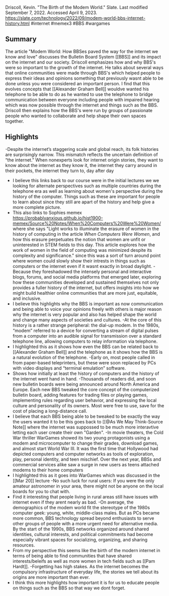 Driscoll, Kevin. "The Birth of the Modem World." Slate. Last modified September 7, 2022. Accessed April 9, 2023. https://slate.com/technology/2022/09/modem-world-bbs-internet-history.html
#internet #memex3 #BBS #wargames 

## Summary 

The article "Modem World: How BBSes paved the way for the internet we know and love" discusses the Bulletin Board System [[BBS]] and its impact on the internet and our society.  Driscoll emphasizes how and why BBS's were so important to the growth of the internet. He talks about several ways that online communities were made through BBS's which helped people to express their ideas and opinions something that previously wasnt able to be done unless you were considered an important person. I find that this evolves concepts that [[Alexander Graham Bell]] wouldve wanted his telephone to be able to do as he wanted to use the telephone to bridge communication between everyone including people with impaired hearing which was now possible through the internet and things such as the BBS. Driscoll then explains how the BBS's were run by groups of passionate people who wanted to collaborate and help shape their own spaces together.

## Highlights

-Despite the internet’s staggering scale and global reach, its folk histories are surprisingly narrow. This mismatch reflects the uncertain definition of “the internet.” When nonexperts look for internet origin stories, they want to know about the internet as they know it, the internet they carry around in their pockets, the internet they turn to, day after day
- I believe this links back to our course were in the initial lectures we we looking for alternate perspectives such as multiple countries during the telephone era as well as learning about women's perspective during the history of the computer. Things such as these are important for people to learn about since they still are apart of the history and help give a more complete picture.
- This also links to Sophies memex https://probablyanxious.github.io/hist1900-memex/Source%20Notes/When%20Computers%20Were%20Women/ where she says "Light works to illuminate the erasure of women in the history of computing in the article _When Computers Were Women_, and how this erasure perpetuates the notion that women are unfit or uninterested in STEM fields to this day. This article explores how the work of women in the field of computing was minimized despite its complexity and significance." since this was a sort of turn around point where women could slowly show their intrests in things such as computers or the internet even if it wasnt exactly in broad daylight.
-Because they foreshadowed the intensely personal and interactive blogs, forums, and social media platforms that emerged later, exploring how these communities developed and sustained themselves not only provides a fuller history of the internet, but offers insights into how we might build healthier online communities that are more just, equitable, and inclusive.
- I believe this highlights why the BBS is important as now communication and being able to voice your opinions freely with others is major reason why the internet is very popular and also has helped shape the world and change many aspects of societies and cultures.
-At the core of this history is a rather strange peripheral: the dial-up modem. In the 1980s, “modem” referred to a device for converting a stream of digital pulses from a computer into an audible signal for transmission over a standard telephone line, allowing computers to relay information via telephone.
- I highlighted this as it shows how even the BBS can be related back to [[Alexander Graham Bell]] and the telephone as it shows how the BBS is a natural evolution of the telephone.
-Early on, most people called in from paper-based teleprinters, but these were soon replaced by PCs with video displays and “terminal emulation” software.
- Shows how initially at least the history of computers and the history of the internet went hand in hand.
-Thousands of readers did, and soon new bulletin boards were being announced around North America and Europe. Each new BBS tweaked the core concept of the computerized bulletin board, adding features for trading files or playing games, implementing rules regarding user behavior, and expressing the local culture and personality of its owners. Most were free to use, save for the cost of placing a long-distance call.
- I believe that each BBS being able to be tweaked to be exactly the way the users wanted it to be this goes back to [[@As We May Think-Source Note]] where the internet was suppossed to be much  more interavtive letting each user create their own "Garden".
-In movie theaters, the Cold War thriller WarGames showed its two young protagonists using a modem and microcomputer to change their grades, download games, and almost start World War III. It was the first time that Hollywood had depicted computers and computer networks as tools of exploration, play, personal identity, and teen mischief. Over the next year, BBSs and commercial services alike saw a surge in new users as teens attached modems to their home computers 
- I highlighted this as it goes into WarGames which was discussed in the [[Mar 20]] lecture
-No such luck for rural users: If you were the only amateur astronomer in your area, there might not be anyone on the local boards for you to chat with.
- Find it interesting that people living in rural areas still have issues with internet even if they arent nearly as bad.
-On average, the demographics of the modem world fit the stereotype of the 1980s computer geek: young, white, middle-class males. But as PCs became more common, BBS technology spread beyond enthusiasts to serve other groups of people with a more urgent need for alternative media. By the start of the 1990s, BBS networks organized around shared identities, cultural interests, and political commitments had become especially vibrant spaces for socializing, organizing, and sharing resources.
- From my perspective this seems like the birth of the modern internet in terms of being able to find communities that have shared interests/beleifs as well as more women in tech fields such as [[Pam Hardt]].
-Forgetting has high stakes. As the internet becomes the compulsory infrastructure of everyday life, the stories we tell about its origins are more important than ever.
- I think this more highlights how important it is for us to educate people on things such as the BBS so that way we dont forget.